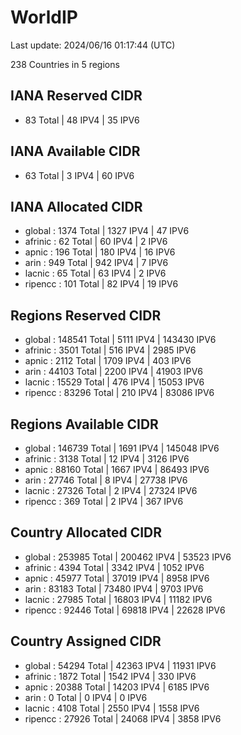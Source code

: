 # WorldIP

Last update: 2024/06/16 01:17:44 (UTC)

238 Countries in 5 regions

## IANA Reserved CIDR

- 83 Total | 48 IPV4 | 35 IPV6

## IANA Available CIDR

- 63 Total | 3 IPV4 | 60 IPV6

## IANA Allocated CIDR

- global : 1374 Total | 1327 IPV4 | 47 IPV6
- afrinic : 62 Total | 60 IPV4 | 2 IPV6
- apnic : 196 Total | 180 IPV4 | 16 IPV6
- arin : 949 Total | 942 IPV4 | 7 IPV6
- lacnic : 65 Total | 63 IPV4 | 2 IPV6
- ripencc : 101 Total | 82 IPV4 | 19 IPV6

## Regions Reserved CIDR

- global : 148541 Total | 5111 IPV4 | 143430 IPV6
- afrinic : 3501 Total | 516 IPV4 | 2985 IPV6
- apnic : 2112 Total | 1709 IPV4 | 403 IPV6
- arin : 44103 Total | 2200 IPV4 | 41903 IPV6
- lacnic : 15529 Total | 476 IPV4 | 15053 IPV6
- ripencc : 83296 Total | 210 IPV4 | 83086 IPV6

## Regions Available CIDR

- global : 146739 Total | 1691 IPV4 | 145048 IPV6
- afrinic : 3138 Total | 12 IPV4 | 3126 IPV6
- apnic : 88160 Total | 1667 IPV4 | 86493 IPV6
- arin : 27746 Total | 8 IPV4 | 27738 IPV6
- lacnic : 27326 Total | 2 IPV4 | 27324 IPV6
- ripencc : 369 Total | 2 IPV4 | 367 IPV6

## Country Allocated CIDR

- global : 253985 Total | 200462 IPV4 | 53523 IPV6
- afrinic : 4394 Total | 3342 IPV4 | 1052 IPV6
- apnic : 45977 Total | 37019 IPV4 | 8958 IPV6
- arin : 83183 Total | 73480 IPV4 | 9703 IPV6
- lacnic : 27985 Total | 16803 IPV4 | 11182 IPV6
- ripencc : 92446 Total | 69818 IPV4 | 22628 IPV6

## Country Assigned CIDR

- global : 54294 Total | 42363 IPV4 | 11931 IPV6
- afrinic : 1872 Total | 1542 IPV4 | 330 IPV6
- apnic : 20388 Total | 14203 IPV4 | 6185 IPV6
- arin : 0 Total | 0 IPV4 | 0 IPV6
- lacnic : 4108 Total | 2550 IPV4 | 1558 IPV6
- ripencc : 27926 Total | 24068 IPV4 | 3858 IPV6
